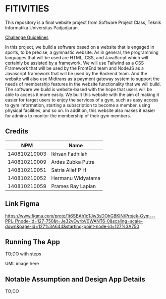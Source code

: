 # FITIVITIES

This repository is a final website project from Software Project Class, Teknik Informatika Universitas Padjadjaran. 

[Challenge Guidelines](challenge-guideline.md)

In this project, we build a software based on a website that is engaged in sports, to be precise, a gymnastic website. As in general, the programming languages that will be used are HTML, CSS, and JavaScript which will certainly be assisted by a framework. We will use Tailwind as a CSS Framework that will be used by the FrontEnd team and NodeJS as a Javascript framework that will be used by the Backend team. And the website will also use Midtrans as a payment gateway system to support the needs of membership features in the website functionality that we will build. The software we build is website-based with the hope that users will be able to access it more easily. We built this website with the aim of making it easier for target users to enjoy the services of a gym, such as easy access to gym information, starting a subscription to become a member, using physical facilities, and so on. In addition, this website also makes it easier for admins to monitor the membership of their gym members.

## Credits
| NPM           | Name               |
| ------------- |--------------------|
| 140810210003  | Ikhsan Fadhilah    |
| 140810210009  | Ardes Zubka Putra  |
| 140810210051  | Satria Alief P H   |
| 140810210052  | Hermanu Widyatama  |
| 140810210059  | Prames Ray Lapian  |


## Link Figma

https://www.figma.com/proto/1t6SBAh1cTJw3sDOhGBKIN/Projek-Gym---PPL-I?node-id=127-750&t=Je32vEwrbV0WANT6-0&scaling=scale-down&page-id=127%3A644&starting-point-node-id=127%3A750

## Running The App

TO;DO with steps

UML image here

## Notable Assumption and Design App Details

TO;DO
